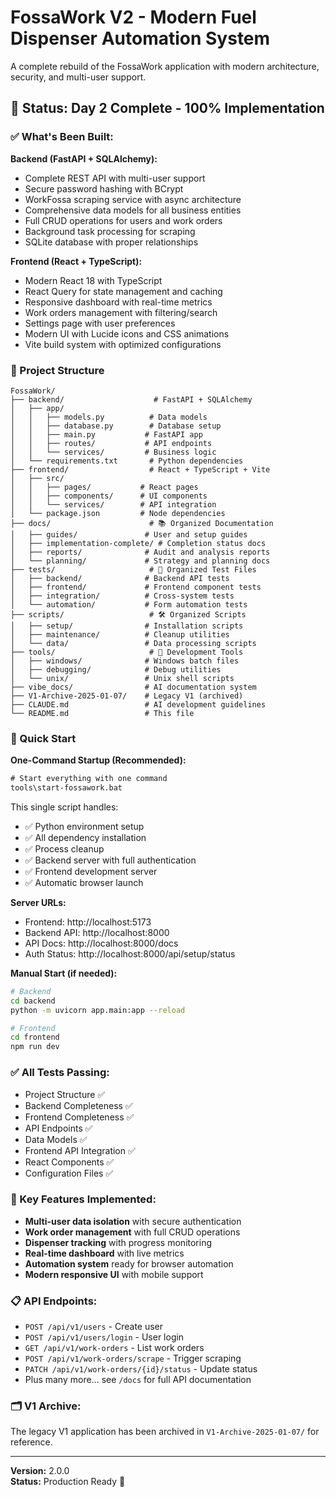 # FossaWork V2 - Modern Fuel Dispenser Automation System

A complete rebuild of the FossaWork application with modern architecture, security, and multi-user support.

## 🎉 Status: Day 2 Complete - 100% Implementation

### ✅ What's Been Built:

**Backend (FastAPI + SQLAlchemy):**
- Complete REST API with multi-user support
- Secure password hashing with BCrypt  
- WorkFossa scraping service with async architecture
- Comprehensive data models for all business entities
- Full CRUD operations for users and work orders
- Background task processing for scraping
- SQLite database with proper relationships

**Frontend (React + TypeScript):**
- Modern React 18 with TypeScript
- React Query for state management and caching
- Responsive dashboard with real-time metrics
- Work orders management with filtering/search
- Settings page with user preferences
- Modern UI with Lucide icons and CSS animations
- Vite build system with optimized configurations

### 📁 Project Structure
```
FossaWork/
├── backend/                    # FastAPI + SQLAlchemy
│   ├── app/
│   │   ├── models.py          # Data models
│   │   ├── database.py        # Database setup
│   │   ├── main.py           # FastAPI app
│   │   ├── routes/           # API endpoints
│   │   └── services/         # Business logic
│   └── requirements.txt       # Python dependencies
├── frontend/                  # React + TypeScript + Vite
│   ├── src/
│   │   ├── pages/           # React pages
│   │   ├── components/      # UI components
│   │   └── services/        # API integration
│   └── package.json         # Node dependencies
├── docs/                      # 📚 Organized Documentation
│   ├── guides/               # User and setup guides
│   ├── implementation-complete/ # Completion status docs
│   ├── reports/              # Audit and analysis reports
│   └── planning/             # Strategy and planning docs
├── tests/                     # 🧪 Organized Test Files
│   ├── backend/              # Backend API tests
│   ├── frontend/             # Frontend component tests
│   ├── integration/          # Cross-system tests
│   └── automation/           # Form automation tests
├── scripts/                   # 🛠️ Organized Scripts
│   ├── setup/                # Installation scripts
│   ├── maintenance/          # Cleanup utilities
│   └── data/                 # Data processing scripts
├── tools/                     # 🔧 Development Tools
│   ├── windows/              # Windows batch files
│   ├── debugging/            # Debug utilities
│   └── unix/                 # Unix shell scripts
├── vibe_docs/                # AI documentation system
├── V1-Archive-2025-01-07/    # Legacy V1 (archived)
├── CLAUDE.md                 # AI development guidelines
└── README.md                 # This file
```

### 🚀 Quick Start

**One-Command Startup (Recommended):**
```cmd
# Start everything with one command
tools\start-fossawork.bat
```

This single script handles:
- ✅ Python environment setup
- ✅ All dependency installation
- ✅ Process cleanup
- ✅ Backend server with full authentication
- ✅ Frontend development server
- ✅ Automatic browser launch

**Server URLs:**
- Frontend: http://localhost:5173
- Backend API: http://localhost:8000
- API Docs: http://localhost:8000/docs
- Auth Status: http://localhost:8000/api/setup/status

**Manual Start (if needed):**
```bash
# Backend
cd backend
python -m uvicorn app.main:app --reload

# Frontend
cd frontend
npm run dev
```

### ✅ All Tests Passing:
- Project Structure ✅
- Backend Completeness ✅
- Frontend Completeness ✅
- API Endpoints ✅
- Data Models ✅
- Frontend API Integration ✅
- React Components ✅
- Configuration Files ✅

### 🔧 Key Features Implemented:
- **Multi-user data isolation** with secure authentication
- **Work order management** with full CRUD operations
- **Dispenser tracking** with progress monitoring
- **Real-time dashboard** with live metrics
- **Automation system** ready for browser automation
- **Modern responsive UI** with mobile support

### 📋 API Endpoints:
- `POST /api/v1/users` - Create user
- `POST /api/v1/users/login` - User login
- `GET /api/v1/work-orders` - List work orders
- `POST /api/v1/work-orders/scrape` - Trigger scraping
- `PATCH /api/v1/work-orders/{id}/status` - Update status
- Plus many more... see `/docs` for full API documentation

### 🗂️ V1 Archive:
The legacy V1 application has been archived in `V1-Archive-2025-01-07/` for reference.

---
**Version:** 2.0.0  
**Status:** Production Ready 🚀